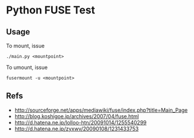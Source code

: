 Python FUSE Test
================


Usage
-----

To mount, issue

    ./main.py <mountpoint>

To umount, issue

    fusermount -u <mountpoint>


Refs
----

* <http://sourceforge.net/apps/mediawiki/fuse/index.php?title=Main_Page>
* <http://blog.koshigoe.jp/archives/2007/04/fuse.html>
* <http://d.hatena.ne.jp/lolloo-htn/20091014/1255540299>
* <http://d.hatena.ne.jp/zyxwv/20090108/1231433753>
